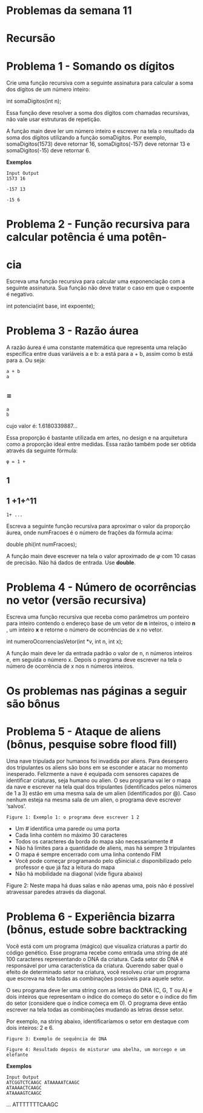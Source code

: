 # Problemas da semana 11

# Recursão

# Problema 1 - Somando os dígitos

Crie uma função recursiva com a seguinte assinatura para calcular a soma dos dígitos de um número inteiro:

int somaDigitos(int n);

Essa função deve resolver a soma dos dígitos com chamadas recursivas, não vale usar estruturas de repetição.

A função main deve ler um número inteiro e escrever na tela o resultado da soma dos dígitos utilizando a
função somaDigitos. Por exemplo, somaDigitos(1573) deve retornar 16, somaDigitos(-157) deve retornar 13 e
somaDigitos(-15) deve retornar 6.

**Exemplos**

```
Input Output
1573 16
```
```
-157 13
```
```
-15 6
```
# Problema 2 - Função recursiva para calcular potência é uma potên-

# cia

Escreva uma função recursiva para calcular uma exponenciação com a seguinte assinatura. Sua função não
deve tratar o caso em que o expoente é negativo.

int potencia(int base, int expoente);

# Problema 3 - Razão áurea

A razão áurea é uma constante matemática que representa uma relação específica entre duas variáveis a e b:
a está para a + b, assim como b está para a. Ou seja:

```
a + b
a
```
## =

```
a
b
```
cujo valor é: 1.6180339887...

Essa proporção é bastante utilizada em artes, no design e na arquitetura como a proporção ideal entre
medidas. Essa razão também pode ser obtida através da seguinte fórmula:

```
φ = 1 +
```
## 1

## 1 +1+^11

```
1+ ...
```

Escreva a seguinte função recursiva para aproximar o valor da proporção áurea, onde numFracoes é o número
de frações da fórmula acima:

double phi(int numFracoes);

A função main deve escrever na tela o valor aproximado de _φ_ com 10 casas de precisão. Não há dados de
entrada. Use **double**.

# Problema 4 - Número de ocorrências no vetor (versão recursiva)

Escreva uma função recursiva que receba como parâmetros um ponteiro para inteiro contendo o endereço
base de um vetor de **n** inteiros, o inteiro **n** , um inteiro **x** e retorne o número de ocorrências de x no vetor.

int numeroOcorrenciasVetor(int *v, int n, int x);

A função main deve ler da entrada padrão o valor de n, n números inteiros e, em seguida o número x. Depois
o programa deve escrever na tela o número de ocorrência de x nos n números inteiros.

# Os problemas nas páginas a seguir são bônus


# Problema 5 - Ataque de aliens (bônus, pesquise sobre flood fill)

Uma nave tripulada por humanos foi invadida por aliens. Para desespero dos tripulantes os aliens são bons
em se esconder e atacar no momento inesperado. Felizmente a nave é equipada com sensores capazes de
identificar criaturas, seja humano ou alien. O seu programa vai ler o mapa da nave e escrever na tela qual
dos tripulantes (identificados pelos números de 1 a 3) estão em uma mesma sala de um alien (identificados
por @). Caso nenhum esteja na mesma sala de um alien, o programa deve escrever ‘salvos’.

```
Figure 1: Exemplo 1: o programa deve escrever 1 2
```
- Um # identifica uma parede ou uma porta
- Cada linha contém no máximo 30 caracteres
- Todos os caracteres da borda do mapa são necessariamente #
- Não há limites para a quantidade de aliens, mas há sempre 3 tripulantes
- O mapa é sempre encerrado com uma linha contendo FIM
- Você pode começar programando pelo q5inicial.c disponibilizado pelo professor e que já faz a leitura do
    mapa
- Não há mobilidade na diagonal (vide figura abaixo)

Figure 2: Neste mapa há duas salas e não apenas uma, pois não é possível atravessar paredes através da
diagonal.


# Problema 6 - Experiência bizarra (bônus, estude sobre backtracking

Você está com um programa (mágico) que visualiza criaturas a partir do código genético. Esse programa
recebe como entrada uma string de até 100 caracteres representando o DNA da criatura. Cada setor do
DNA é responsável por uma característica da criatura. Querendo saber qual o efeito de determinado setor na
criatura, você resolveu criar um programa que escreva na tela todas as combinações possíveis para aquele
setor.

O seu programa deve ler uma string com as letras do DNA (C, G, T ou A) e dois inteiros que representam o
índice do começo do setor e o índice do fim do setor (considere que o índice começa em 0). O programa deve
então escrever na tela todas as combinações mudando as letras desse setor.

Por exemplo, na string abaixo, identificaríamos o setor em destaque com dois inteiros: 2 e 6.

```
Figure 3: Exemplo de sequência de DNA
```
```
Figure 4: Resultado depois de misturar uma abelha, um morcego e um elefante
```
**Exemplos**

```
Input Output
ATCGGTCTCAAGC ATAAAAATCAAGC
ATAAAACTCAAGC
ATAAAAGTCAAGC
```
...
ATTTTTTTCAAGC


